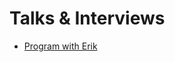 # Talks & Interviews

* [Program with Erik](http://www.programwitherik.com/how-to-interview-for-a-javascript-job-with-eric-elliott/)
